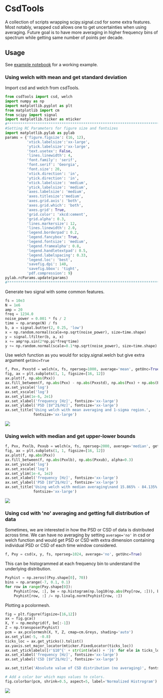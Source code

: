 # CsdTools

A collection of scripts wrapping scipy.signal.csd for some extra features. Most notably, wrapped csd allows one to get uncertainties when using averaging. Future goal is to have more averaging in higher frequency bins of spectrum while getting same number of points per decade.

## Usage

See [example notebook](https://gitlab.com/anchal-physics/csdTools/-/blob/master/examples/csdToolsExamples.ipynb) for a working example.
### Using welch with mean and get standard deviation

Import csd and welch from csdTools.
```python
from csdTools import csd, welch
import numpy as np
import matplotlib.pyplot as plt
from matplotlib import cm
from scipy import signal
import matplotlib.ticker as mticker
#******************************************************************************
#Setting RC Parameters for figure size and fontsizes
import matplotlib.pylab as pylab                           
params = {'figure.figsize': (16, 12),
          'xtick.labelsize':'xx-large',
          'ytick.labelsize':'xx-large',
          'text.usetex': False,
          'lines.linewidth': 4,
          'font.family': 'serif',
          'font.serif': 'Georgia',
          'font.size': 20,
          'xtick.direction': 'in',
          'ytick.direction': 'in',
          'xtick.labelsize': 'medium',
          'ytick.labelsize': 'medium',
          'axes.labelsize': 'medium',
          'axes.titlesize':'medium',
          'axes.grid.axis': 'both',
          'axes.grid.which': 'both',
          'axes.grid': True,
          'grid.color': 'xkcd:cement',
          'grid.alpha': 0.3,
          'lines.markersize': 12,
          'lines.linewidth': 2.0,
          'legend.borderpad': 0.2,
          'legend.fancybox': True,
          'legend.fontsize': 'medium',
          'legend.framealpha': 0.8,
          'legend.handletextpad': 0.5,
          'legend.labelspacing': 0.33,
          'legend.loc': 'best',
          'savefig.dpi': 140,
          'savefig.bbox': 'tight',
          'pdf.compression': 9}
pylab.rcParams.update(params)
#******************************************************************************
```
Generate two signal with some common features.
```python
fs = 10e3
N = 1e6
amp = 20
freq = 1234.0
noise_power = 0.001 * fs / 2
time = np.arange(N) / fs
b, a = signal.butter(2, 0.25, 'low')
x = np.random.normal(scale=np.sqrt(noise_power), size=time.shape)
y = signal.lfilter(b, a, x)
x += amp*np.sin(2*np.pi*freq*time)
y += np.random.normal(scale=0.1*np.sqrt(noise_power), size=time.shape)
```
Use welch function as you would for scipy.signal.welch but give extra argument ```getUnc=True```
```python
f, Pxx, Pxxstd = welch(x, fs, nperseg=1000, average='mean', getUnc=True)
fig, ax = plt.subplots(1, 1, figsize=[16, 12])
ax.plot(f, np.abs(Pxx))
ax.fill_between(f, np.abs(Pxx) - np.abs(Pxxstd), np.abs(Pxx) + np.abs(Pxxstd), alpha=0.3)
ax.set_yscale('log')
ax.set_xscale('log')
ax.set_ylim(1e-6, 2e1)
ax.set_xlabel('frequency [Hz]', fontsize='xx-large')
ax.set_ylabel('PSD [$V^2$/Hz]', fontsize='xx-large')
ax.set_title('Using welch with mean averaging and 1-sigma region.',
             fontsize='xx-large')
```
![](https://gitlab.com/anchal-physics/csdTools/-/raw/master/examples/welchMeanExample.png)

### Using welch with median and get upper-lower bounds
```python
f, Pxx, Pxxlb, Pxxub = welch(x, fs, nperseg=2000, average='median', getUnc=True)
fig, ax = plt.subplots(1, 1, figsize=[16, 12])
ax.plot(f, np.abs(Pxx))
ax.fill_between(f, np.abs(Pxxlb), np.abs(Pxxub), alpha=0.3)
ax.set_yscale('log')
ax.set_xscale('log')
ax.set_ylim(1e-4, 1e2)
ax.set_xlabel('frequency [Hz]', fontsize='xx-large')
ax.set_ylabel('PSD [$V^2$/Hz]', fontsize='xx-large')
ax.set_title('Using welch with median averaging\nand 15.865% - 84.135% percentile region.',
             fontsize='xx-large')
```
![](https://gitlab.com/anchal-physics/csdTools/-/raw/master/examples/welchMedianExample.png)

### Using csd with 'no' averaging and getting full distribution of data
Sometimes, we are interested in how the PSD or CSD of data is distributed across time.
We can have no averaging by setting ```average='no'``` in csd or welch function and would
get PSD or CSD with extra dimension containing individual PSD or CSD of each time window
considered.
```python
f, Pxy = csd(x, y, fs, nperseg=1024, average='no', getUnc=True)
```
This can be histogrammed at each frequency bin to understand the underlying
distribution.
```python
Pxyhist = np.zeros((Pxy.shape[0], 70))
bins = np.arange(-7, 0.1, 0.1)
for row in range(Pxy.shape[0]):
    Pxyhist[row, :], be = np.histogram(np.log10(np.abs(Pxy[row, :])), bins=bins)
    Pxyhist[row, :] /= np.linalg.norm(Pxyhist[row, :])
```
Plotting a pcolormesh.
```python
fig = plt.figure(figsize=[16,12])
ax = fig.gca()
X, Y = np.meshgrid(f, be[:-1])
Z = np.transpose(Pxyhist)
pcm = ax.pcolormesh(X, Y, Z, cmap=cm.Greys, shading='auto')
ax.set_ylim(-5, -0.8)
ticks_loc = ax.get_yticks().tolist()
ax.yaxis.set_major_locator(mticker.FixedLocator(ticks_loc))
ax.set_yticklabels([r'$10^{' + str(int(ele)) + '}$' for ele in ticks_loc], fontsize='xx-large')
ax.set_xlabel('frequency [Hz]', fontsize='xx-large')
ax.set_ylabel('CSD [$V^2$/Hz]', fontsize='xx-large')

ax.set_title('Absolute value of CSD distribution (no averaging)', fontsize='xx-large')

# Add a color bar which maps values to colors.
fig.colorbar(pcm, shrink=0.5, aspect=5, label='Normalized Histrogram')
```
![](https://gitlab.com/anchal-physics/csdTools/-/raw/master/examples/csdNoAvgExample.png)
